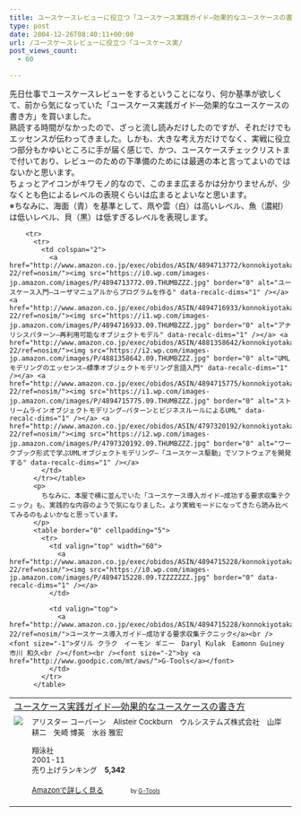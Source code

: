 ```yaml
---
title: ユースケースレビューに役立つ「ユースケース実践ガイド―効果的なユースケースの書き方」
type: post
date: 2004-12-26T08:40:11+00:00
url: /ユースケースレビューに役立つ「ユースケース実/
post_views_count:
  - 60

---
```

先日仕事でユースケースレビューをするということになり、何か基準が欲しくて、前から気になっていた「ユースケース実践ガイド―効果的なユースケースの書き方」を買いました。  
熟読する時間がなかったので、ざっと流し読みだけしたのですが、それだけでもエッセンスが伝わってきました。しかも、大きな考え方だけでなく、実戦に役立つ部分もかゆいところに手が届く感じで、かつ、ユースケースチェックリストまで付いており、レビューのための下準備のためには最適の本と言ってよいのではないかと思います。  
ちょっとアイコンがキワモノ的なので、このまま広まるかは分かりませんが、少なくとも色によるレベルの表現くらいは広まるとよいなと思います。  
※ちなみに、海面（青）を基準として、凧や雲（白）は高いレベル、魚（濃紺）は低いレベル、貝（黒）は低すぎるレベルを表現します。

<table border="0" cellpadding="5">
  <tr>
    <td colspan="2">
      <a href="http://www.amazon.co.jp/exec/obidos/ASIN/4798101273/konnokiyotaka-22/ref=nosim/">ユースケース実践ガイド―効果的なユースケースの書き方</a>
    </td>
  </tr>
  
  <tr>
    <td valign="top">
      <a href="http://www.amazon.co.jp/exec/obidos/ASIN/4798101273/konnokiyotaka-22/ref=nosim/"><img src="https://i2.wp.com/images-jp.amazon.com/images/P/4798101273.09.MZZZZZZZ.jpg" border="0" data-recalc-dims="1" /></a>
    </td>
    <td valign="top">
      <font size="-1">アリスター コーバーン　Alisteir Cockburn　ウルシステムズ株式会社　山岸 耕二　矢崎 博英　水谷 雅宏</p>
      <p>
        翔泳社<br />2001-11<br />売り上げランキング　<b>5,342</b>
      </p>
      <p>
        <a href="http://www.amazon.co.jp/exec/obidos/ASIN/4798101273/konnokiyotaka-22/ref=nosim/">Amazonで詳しく見る</a></font>　　　<font size="-2">by <a href="http://www.goodpic.com/mt/aws/">G-Tools</a></font></td> 
        
        <tr>
          <tr>
            <td colspan="2">
              <a href="http://www.amazon.co.jp/exec/obidos/ASIN/4894713772/konnokiyotaka-22/ref=nosim/"><img src="https://i0.wp.com/images-jp.amazon.com/images/P/4894713772.09.THUMBZZZ.jpg" border="0" alt="ユースケース入門―ユーザマニュアルからプログラムを作る" data-recalc-dims="1" /></a> <a href="http://www.amazon.co.jp/exec/obidos/ASIN/4894716933/konnokiyotaka-22/ref=nosim/"><img src="https://i1.wp.com/images-jp.amazon.com/images/P/4894716933.09.THUMBZZZ.jpg" border="0" alt="アナリシスパターン―再利用可能なオブジェクトモデル" data-recalc-dims="1" /></a> <a href="http://www.amazon.co.jp/exec/obidos/ASIN/4881358642/konnokiyotaka-22/ref=nosim/"><img src="https://i2.wp.com/images-jp.amazon.com/images/P/4881358642.09.THUMBZZZ.jpg" border="0" alt="UMLモデリングのエッセンス―標準オブジェクトモデリング言語入門" data-recalc-dims="1" /></a> <a href="http://www.amazon.co.jp/exec/obidos/ASIN/4894715775/konnokiyotaka-22/ref=nosim/"><img src="https://i1.wp.com/images-jp.amazon.com/images/P/4894715775.09.THUMBZZZ.jpg" border="0" alt="ストリームラインオブジェクトモデリング―パターンとビジネスルールによるUML" data-recalc-dims="1" /></a> <a href="http://www.amazon.co.jp/exec/obidos/ASIN/4797320192/konnokiyotaka-22/ref=nosim/"><img src="https://i2.wp.com/images-jp.amazon.com/images/P/4797320192.09.THUMBZZZ.jpg" border="0" alt="ワークブック形式で学ぶUMLオブジェクトモデリング―「ユースケース駆動」でソフトウェアを開発する" data-recalc-dims="1" /></a>
            </td>
          </tr></table>
          <p>
            ちなみに、本屋で横に並んでいた「ユースケース導入ガイド―成功する要求収集テクニック」も、実践的な内容のようで気になりました。より実戦モードになってきたら読み比べてみるのもよいかなと思っています。
          </p>
          <table border="0" cellpadding="5">
            <tr>
              <td valign="top" width="60">
                <a href="http://www.amazon.co.jp/exec/obidos/ASIN/4894715228/konnokiyotaka-22/ref=nosim/"><img src="https://i0.wp.com/images-jp.amazon.com/images/P/4894715228.09.TZZZZZZZ.jpg" border="0" data-recalc-dims="1" /></a>
              </td>
              
              <td valign="top">
                <a href="http://www.amazon.co.jp/exec/obidos/ASIN/4894715228/konnokiyotaka-22/ref=nosim/">ユースケース導入ガイド―成功する要求収集テクニック</a><br /><font size="-1">ダリル クラク　イーモン ギニー　Daryl Kulak　Eamonn Guiney　市川 和久<br /></font><br /><font size="-2">by <a href="http://www.goodpic.com/mt/aws/">G-Tools</a></font>
              </td>
            </tr>
          </table>